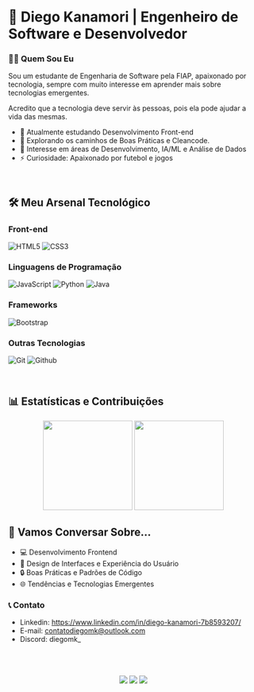 # 🚀 Diego Kanamori | Engenheiro de Software e Desenvolvedor

### 👨‍💻 Quem Sou Eu

Sou um estudante de Engenharia de Software pela FIAP, apaixonado por tecnologia, sempre com muito interesse em aprender mais sobre tecnologias emergentes.

Acredito que a tecnologia deve servir às pessoas, pois ela pode ajudar a vida das mesmas.

- 🔭 Atualmente estudando Desenvolvimento Front-end
- 🌱 Explorando os caminhos de Boas Práticas e Cleancode.
- 👯 Interesse em áreas de Desenvolvimento, IA/ML e Análise de Dados
- ⚡ Curiosidade: Apaixonado por futebol e jogos

<br>

## 🛠️ Meu Arsenal Tecnológico

<div align="left">

### Front-end
  
![HTML5](https://img.shields.io/badge/HTML5-E34F26?style=for-the-badge&logo=html5&logoColor=white)
![CSS3](https://img.shields.io/badge/CSS3-1572B6?style=for-the-badge&logo=css3&logoColor=white)

  
### Linguagens de Programação
![JavaScript](https://img.shields.io/badge/JavaScript-F7DF1E?style=for-the-badge&logo=javascript&logoColor=black)
![Python](https://img.shields.io/badge/Python-3776AB?style=for-the-badge&logo=python&logoColor=white)
![Java](https://img.shields.io/badge/Java-ED8B00?style=for-the-badge&logo=java&logoColor=white)

### Frameworks
![Bootstrap](https://img.shields.io/badge/Bootstrap-563D7C?style=for-the-badge&logo=bootstrap&logoColor=white)

### Outras Tecnologias
![Git](https://img.shields.io/badge/git-E34F26?style=for-the-badge&logo=git&logoColor=white)
![Github](https://img.shields.io/badge/github-000?style=for-the-badge&logo=github&logoColor=white)

</div>

<br>

## 📊 Estatísticas e Contribuições

<div align="center">
  <img height="180em" src="https://github-readme-stats.vercel.app/api?username=D13G0XD&show_icons=true&theme=holi"/>
  <img height="180em" src="https://github-readme-stats.vercel.app/api/top-langs/?username=D13G0XD&layout=compact&langs_count=7&theme=holi"/>
</div

<br>

## 💬 Vamos Conversar Sobre...

- 💻 Desenvolvimento Frontend
- 🎨 Design de Interfaces e Experiência do Usuário
- 🔒 Boas Práticas e Padrões de Código
- 🌐 Tendências e Tecnologias Emergentes

### 📞 Contato

- Linkedin: https://www.linkedin.com/in/diego-kanamori-7b8593207/
- E-mail: contatodiegomk@outlook.com
- Discord: diegomk_ 
<br>
<br>
<br>
<div align="center">
  <a href="https://www.linkedin.com/in/diego-kanamori-7b8593207/" ><img src="https://img.shields.io/badge/LinkedIn-0077B5?style=for-the-badge&logo=linkedin&logoColor=white" ></a>
  <img loading="lazy" src="https://img.shields.io/badge/Email-D14836?style=for-the-badge&logo=gmail&logoColor=white"> 
  <img src="https://img.shields.io/badge/Discord-7289DA?style=for-the-badge&logo=discord&logoColor=white" ></a>
</div>





<br>